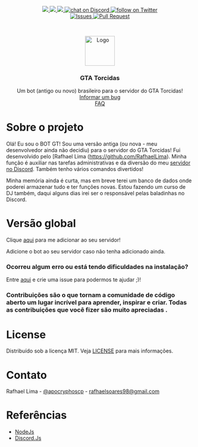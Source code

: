 <p align="center">
    <a href="https://github.com/RafhaelLima/gtatorcidasbot/" alt="Version">
        <img src="https://img.shields.io/github/package-json/v/santos-jp7/yettz/master" />
    </a>
    <a href="https://github.com/RafhaelLima/gtatorcidasbot/" alt="Version">
        <img src="https://img.shields.io/github/stars/santos-jp7/yettz" />
    </a>
    <a href="https://github.com/RafhaelLima/gtatorcidasbot/graphs/contributors" alt="Contributors">
        <img src="https://img.shields.io/github/contributors/santos-jp7/yettz" />
    </a>
    <a href="https://discord.com/invite/A3c3DB4">
        <img src="https://img.shields.io/discord/433127412444954634?logo=discord"
            alt="chat on Discord">
    </a>
    <a href="https://twitter.com/apocryphoscp">
        <img src="https://img.shields.io/twitter/follow/apocryphoscp?style=social&logo=twitter"
            alt="follow on Twitter">
    </a>
    <br />
     <a href="https://github.com/RafhaelLima/gtatorcidasbot/issues">
        <img src="https://img.shields.io/github/issues/RafhaelLima/gtatorcidas-bot"
            alt="Issues">
    </a>
    <a href="https://github.com/RafhaelLima/gtatorcidasbot/pulls">
        <img src="https://img.shields.io/github/issues-pr/RafhaelLima/gtatorcidas-bot"
            alt="Pull Request">
    </a>
</p>

<br />
<p align="center">
  <a href="https://github.com/othneildrew/Best-README-Template">
    <img src="https://cdn.discordapp.com/avatars/741487082450583592/22542beae5b8e0397cc086962658f2d2.png?size=128" alt="Logo" width="80" height="80">
  </a>

  <h3 align="center">GTA Torcidas</h3>

  <p align="center">
    Um bot (antigo ou novo) brasileiro para o servidor do GTA Torcidas!
    <br />
    <a href="https://github.com/RafhaelLima/gtatorcidasbot/issues">Informar um bug</a>
    <br />
    <a href="https://github.com/RafhaelLima/gtatorcidasbot/issues">FAQ</a>
  </p>
</p>

# Sobre o projeto

Olá! Eu sou o BOT GT! Sou uma versão antiga (ou nova - meu desenvolvedor ainda não decidiu) para o servidor do GTA Torcidas! Fui desenvolvido pelo [Rafhael Lima (https://github.com/RafhaelLima). Minha função é auxiliar nas tarefas administrativas e da diversão do meu [servidor no Discord](https://discord.com/invite/A3c3DB4). Também tenho vários comandos divertidos! 

Minha memória ainda é curta, mas em breve terei um banco de dados onde poderei armazenar tudo e ter funções novas. Estou fazendo um curso de DJ também, daqui alguns dias irei ser o responsável pelas baladinhas no Discord.

# Versão global

Clique [aqui](https://discord.com/api/oauth2/authorize?client_id=741487082450583592&permissions=3184647&scope=bot) para me adicionar ao seu servidor!


Adicione o bot ao seu servidor caso não tenha adicionado ainda.

### Ocorreu algum erro ou está tendo dificuldades na instalação?

Entre [aqui](https://github.com/RafhaelLima/gtatorcidasbot/issues) e crie uma issue para podermos te ajudar ;)!

### Contribuições são o que tornam a comunidade de código aberto um lugar incrível para aprender, inspirar e criar. Todas as contribuições que você fizer são muito apreciadas .

# License

Distribuído sob a licença MIT. Veja [LICENSE](LICENSE) para mais informações.

# Contato

Rafhael Lima - [@apocryphoscp](https://twitter.com/apocryphoscp) - rafhaelsoares98@gmail.com

# Referências

* [NodeJs](http://nodejs.org)
* [Discord.Js](https://discord.js.org)
